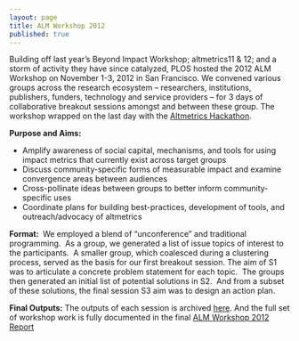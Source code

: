 ```yaml
---
layout: page
title: ALM Workshop 2012
published: true
---
```


Building off last year’s Beyond Impact Workshop; altmetrics11 &amp; 12; and a storm of activity they have since catalyzed, PLOS hosted the 2012 ALM Workshop on November 1-3, 2012 in San Francisco. We convened various groups across the research ecosystem – researchers, institutions, publishers, funders, technology and service providers – for 3 days of collaborative breakout sessions amongst and between these group. The workshop wrapped on the last day with the <a href="http://articlemetrics.github.io/workshop_2012/hackathon/">Altmetrics Hackathon</a>.

<strong>Purpose and Aims:</strong>
<ul>
	<li>Amplify awareness of social capital, mechanisms, and tools for using impact metrics that currently exist across target groups</li>
	<li>Discuss community-specific forms of measurable impact and examine convergence areas between audiences</li>
	<li>Cross-pollinate ideas between groups to better inform community-specific uses</li>
	<li>Coordinate plans for building best-practices, development of tools, and outreach/advocacy of altmetrics</li>
</ul>
<strong>Format: </strong>
We employed a blend of “unconference” and traditional programming.  As a group, we generated a list of issue topics of interest to the participants.  A smaller group, which coalesced during a clustering process, served as the basis for our first breakout session. The aim of S1 was to articulate a concrete problem statement for each topic.  The groups then generated an initial list of potential solutions in S2.  And from a subset of these solutions, the final session S3 aim was to design an action plan.

<strong>Final Outputs:</strong>
The outputs of each session is archived <a href="http://articlemetrics.github.io/workshop_2012/outputs/">here</a>. And the full set of workshop work is fully documented in the final <a href="http://figshare.com/articles/ALM_Workshop_2012_Report.pdf/98828">ALM Workshop 2012 Report</a>